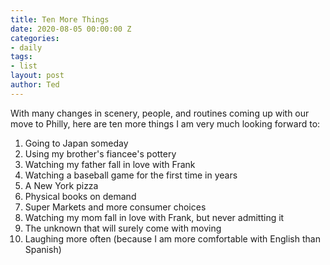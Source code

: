 ```yaml
---
title: Ten More Things
date: 2020-08-05 00:00:00 Z
categories:
- daily
tags:
- list
layout: post
author: Ted
---
```


With many changes in scenery, people, and routines coming up with our move to Philly, here are ten more things I am very much looking forward to:

1. Going to Japan someday
2. Using my brother's fiancee's pottery
3. Watching my father fall in love with Frank
4. Watching a baseball game for the first time in years
5. A New York pizza
6. Physical books on demand
7. Super Markets and more consumer choices
8. Watching my mom fall in love with Frank, but never admitting it
9. The unknown that will surely come with moving
10. Laughing more often (because I am more comfortable with English than Spanish)
